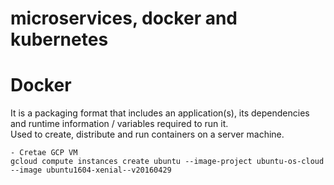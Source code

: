 # microservices, docker and kubernetes


# Docker
It is a packaging format that includes an application(s), its dependencies and runtime information / variables required to run it.  
Used to create, distribute and run containers on a server machine. 

```shell
- Cretae GCP VM 
gcloud compute instances create ubuntu --image-project ubuntu-os-cloud --image ubuntu1604-xenial--v20160429
```
